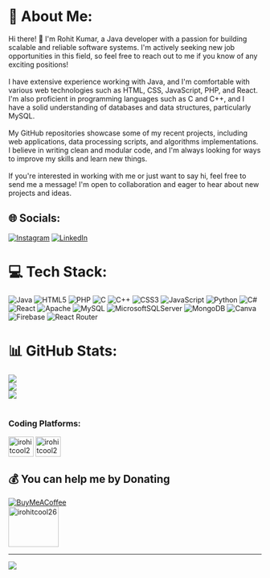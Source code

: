 # 💫 About Me:
Hi there! 👋 I'm  Rohit Kumar, a Java developer with a passion for building scalable and reliable software systems. I'm actively seeking new job opportunities in this field, so feel free to reach out to me if you know of any exciting positions!<br><br>I have extensive experience working with Java, and I'm comfortable with various web technologies such as HTML, CSS, JavaScript, PHP, and React. I'm also proficient in programming languages such as C and C++, and I have a solid understanding of databases and data structures, particularly MySQL.<br><br>My GitHub repositories showcase some of my recent projects, including web applications, data processing scripts, and algorithms implementations. I believe in writing clean and modular code, and I'm always looking for ways to improve my skills and learn new things.<br><br>If you're interested in working with me or just want to say hi, feel free to send me a message! I'm open to collaboration and eager to hear about new projects and ideas.


## 🌐 Socials:
[![Instagram](https://img.shields.io/badge/Instagram-%23E4405F.svg?logo=Instagram&logoColor=white)](https://instagram.com/_iamrohitkumar_) [![LinkedIn](https://img.shields.io/badge/LinkedIn-%230077B5.svg?logo=linkedin&logoColor=white)](https://linkedin.com/in/irohit-kumar) 

# 💻 Tech Stack:
![Java](https://img.shields.io/badge/java-%23ED8B00.svg?style=for-the-badge&logo=java&logoColor=white) ![HTML5](https://img.shields.io/badge/html5-%23E34F26.svg?style=for-the-badge&logo=html5&logoColor=white) ![PHP](https://img.shields.io/badge/php-%23777BB4.svg?style=for-the-badge&logo=php&logoColor=white) ![C](https://img.shields.io/badge/c-%2300599C.svg?style=for-the-badge&logo=c&logoColor=white) ![C++](https://img.shields.io/badge/c++-%2300599C.svg?style=for-the-badge&logo=c%2B%2B&logoColor=white) ![CSS3](https://img.shields.io/badge/css3-%231572B6.svg?style=for-the-badge&logo=css3&logoColor=white) ![JavaScript](https://img.shields.io/badge/javascript-%23323330.svg?style=for-the-badge&logo=javascript&logoColor=%23F7DF1E) ![Python](https://img.shields.io/badge/python-3670A0?style=for-the-badge&logo=python&logoColor=ffdd54) ![C#](https://img.shields.io/badge/c%23-%23239120.svg?style=for-the-badge&logo=c-sharp&logoColor=white) ![React](https://img.shields.io/badge/react-%2320232a.svg?style=for-the-badge&logo=react&logoColor=%2361DAFB) ![Apache](https://img.shields.io/badge/apache-%23D42029.svg?style=for-the-badge&logo=apache&logoColor=white) ![MySQL](https://img.shields.io/badge/mysql-%2300f.svg?style=for-the-badge&logo=mysql&logoColor=white) ![MicrosoftSQLServer](https://img.shields.io/badge/Microsoft%20SQL%20Sever-CC2927?style=for-the-badge&logo=microsoft%20sql%20server&logoColor=white) ![MongoDB](https://img.shields.io/badge/MongoDB-%234ea94b.svg?style=for-the-badge&logo=mongodb&logoColor=white) ![Canva](https://img.shields.io/badge/Canva-%2300C4CC.svg?style=for-the-badge&logo=Canva&logoColor=white) ![Firebase](https://img.shields.io/badge/firebase-%23039BE5.svg?style=for-the-badge&logo=firebase) ![React Router](https://img.shields.io/badge/React_Router-CA4245?style=for-the-badge&logo=react-router&logoColor=white)
# 📊 GitHub Stats:
![](https://github-readme-stats.vercel.app/api?username=iamrohitims&theme=dark&hide_border=false&include_all_commits=false&count_private=false)<br/>
![](https://github-readme-streak-stats.herokuapp.com/?user=iamrohitims&theme=dark&hide_border=false)<br/> 
![](https://github-readme-stats.vercel.app/api/top-langs/?username=iamrohitims&theme=dark&hide_border=false&include_all_commits=false&count_private=false&layout=compact)

#  <h3 align="left">Coding Platforms:</h3>
<p align="left">
<a href="https://www.hackerrank.com/irohitcool26" target="blank"><img align="center" src="https://raw.githubusercontent.com/rahuldkjain/github-profile-readme-generator/master/src/images/icons/Social/hackerrank.svg" alt="irohitcool26" height="40" width="50" /></a>
<a href="https://www.leetcode.com/irohitcool26" target="blank"><img align="center" src="https://raw.githubusercontent.com/rahuldkjain/github-profile-readme-generator/master/src/images/icons/Social/leet-code.svg" alt="irohitcool26" height="40" width="50" /></a>
</p>

  ## 💰 You can help me by Donating
  [![BuyMeACoffee](https://img.shields.io/badge/Buy%20Me%20a%20Coffee-ffdd00?style=for-the-badge&logo=buy-me-a-coffee&logoColor=black)](https://buymeacoffee.com/irohitkumar) </br>
    <a href="https://razorpay.me/@rohitkumar146" target="blank"><img align="center" src="https://uxwing.com/wp-content/themes/uxwing/download/brands-and-social-media/razorpay-icon.svg" alt="irohitcool26" height="80" width="100" /></a> 

  ---
  [![](https://visitcount.itsvg.in/api?id=iamrohitims&icon=0&color=6)](https://visitcount.itsvg.in)


